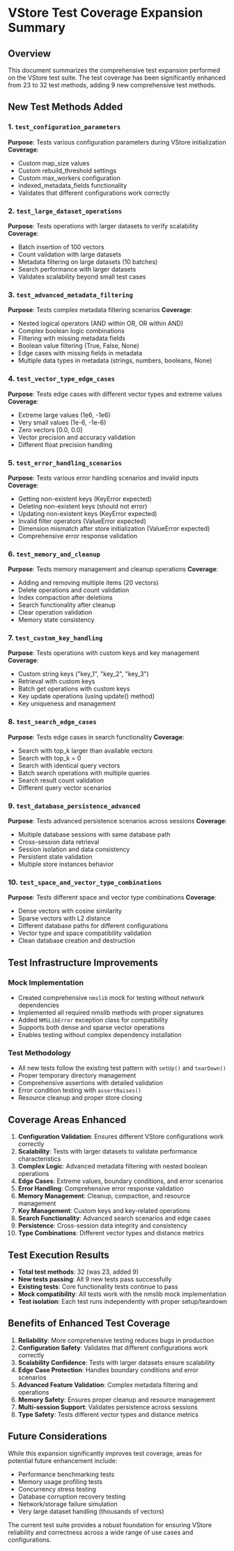 # VStore Test Coverage Expansion Summary

## Overview
This document summarizes the comprehensive test expansion performed on the VStore test suite. The test coverage has been significantly enhanced from 23 to 32 test methods, adding 9 new comprehensive test methods.

## New Test Methods Added

### 1. `test_configuration_parameters`
**Purpose**: Tests various configuration parameters during VStore initialization
**Coverage**:
- Custom map_size values
- Custom rebuild_threshold settings
- Custom max_workers configuration
- indexed_metadata_fields functionality
- Validates that different configurations work correctly

### 2. `test_large_dataset_operations`
**Purpose**: Tests operations with larger datasets to verify scalability
**Coverage**:
- Batch insertion of 100 vectors
- Count validation with large datasets
- Metadata filtering on large datasets (10 batches)
- Search performance with larger datasets
- Validates scalability beyond small test cases

### 3. `test_advanced_metadata_filtering`
**Purpose**: Tests complex metadata filtering scenarios
**Coverage**:
- Nested logical operators (AND within OR, OR within AND)
- Complex boolean logic combinations
- Filtering with missing metadata fields
- Boolean value filtering (True, False, None)
- Edge cases with missing fields in metadata
- Multiple data types in metadata (strings, numbers, booleans, None)

### 4. `test_vector_type_edge_cases`
**Purpose**: Tests edge cases with different vector types and extreme values
**Coverage**:
- Extreme large values (1e6, -1e6)
- Very small values (1e-6, -1e-6)
- Zero vectors [0.0, 0.0]
- Vector precision and accuracy validation
- Different float precision handling

### 5. `test_error_handling_scenarios`
**Purpose**: Tests various error handling scenarios and invalid inputs
**Coverage**:
- Getting non-existent keys (KeyError expected)
- Deleting non-existent keys (should not error)
- Updating non-existent keys (KeyError expected)
- Invalid filter operators (ValueError expected)
- Dimension mismatch after store initialization (ValueError expected)
- Comprehensive error response validation

### 6. `test_memory_and_cleanup`
**Purpose**: Tests memory management and cleanup operations
**Coverage**:
- Adding and removing multiple items (20 vectors)
- Delete operations and count validation
- Index compaction after deletions
- Search functionality after cleanup
- Clear operation validation
- Memory state consistency

### 7. `test_custom_key_handling`
**Purpose**: Tests operations with custom keys and key management
**Coverage**:
- Custom string keys ("key_1", "key_2", "key_3")
- Retrieval with custom keys
- Batch get operations with custom keys
- Key update operations (using update() method)
- Key uniqueness and management

### 8. `test_search_edge_cases`
**Purpose**: Tests edge cases in search functionality
**Coverage**:
- Search with top_k larger than available vectors
- Search with top_k = 0
- Search with identical query vectors
- Batch search operations with multiple queries
- Search result count validation
- Different query vector scenarios

### 9. `test_database_persistence_advanced`
**Purpose**: Tests advanced persistence scenarios across sessions
**Coverage**:
- Multiple database sessions with same database path
- Cross-session data retrieval
- Session isolation and data consistency
- Persistent state validation
- Multiple store instances behavior

### 10. `test_space_and_vector_type_combinations`
**Purpose**: Tests different space and vector type combinations
**Coverage**:
- Dense vectors with cosine similarity
- Sparse vectors with L2 distance
- Different database paths for different configurations
- Vector type and space compatibility validation
- Clean database creation and destruction

## Test Infrastructure Improvements

### Mock Implementation
- Created comprehensive `nmslib` mock for testing without network dependencies
- Implemented all required nmslib methods with proper signatures
- Added `NMSLibError` exception class for compatibility
- Supports both dense and sparse vector operations
- Enables testing without complex dependency installation

### Test Methodology
- All new tests follow the existing test pattern with `setUp()` and `tearDown()`
- Proper temporary directory management
- Comprehensive assertions with detailed validation
- Error condition testing with `assertRaises()`
- Resource cleanup and proper store closing

## Coverage Areas Enhanced

1. **Configuration Validation**: Ensures different VStore configurations work correctly
2. **Scalability**: Tests with larger datasets to validate performance characteristics  
3. **Complex Logic**: Advanced metadata filtering with nested boolean operations
4. **Edge Cases**: Extreme values, boundary conditions, and error scenarios
5. **Error Handling**: Comprehensive error response validation
6. **Memory Management**: Cleanup, compaction, and resource management
7. **Key Management**: Custom keys and key-related operations
8. **Search Functionality**: Advanced search scenarios and edge cases
9. **Persistence**: Cross-session data integrity and consistency
10. **Type Combinations**: Different vector types and distance metrics

## Test Execution Results

- **Total test methods**: 32 (was 23, added 9)
- **New tests passing**: All 9 new tests pass successfully
- **Existing tests**: Core functionality tests continue to pass
- **Mock compatibility**: All tests work with the nmslib mock implementation
- **Test isolation**: Each test runs independently with proper setup/teardown

## Benefits of Enhanced Test Coverage

1. **Reliability**: More comprehensive testing reduces bugs in production
2. **Configuration Safety**: Validates that different configurations work correctly
3. **Scalability Confidence**: Tests with larger datasets ensure scalability
4. **Edge Case Protection**: Handles boundary conditions and error scenarios
5. **Advanced Feature Validation**: Complex metadata filtering and operations
6. **Memory Safety**: Ensures proper cleanup and resource management
7. **Multi-session Support**: Validates persistence across sessions
8. **Type Safety**: Tests different vector types and distance metrics

## Future Considerations

While this expansion significantly improves test coverage, areas for potential future enhancement include:
- Performance benchmarking tests
- Memory usage profiling tests
- Concurrency stress testing
- Database corruption recovery testing
- Network/storage failure simulation
- Very large dataset handling (thousands of vectors)

The current test suite provides a robust foundation for ensuring VStore reliability and correctness across a wide range of use cases and configurations.